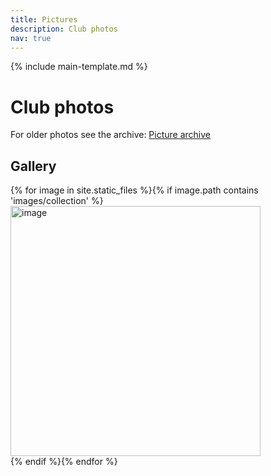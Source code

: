 ```yaml
---
title: Pictures
description: Club photos
nav: true
---
```


{% include main-template.md %}

# Club photos

For older photos see the archive: [Picture archive]()

## Gallery

{% for image in site.static_files %}{% if image.path contains 'images/collection' %}<img src="{{ site.baseurl }}{{ image.path }}" alt="image" height="400px" width="auto"/><br/>{% endif %}{% endfor %}
